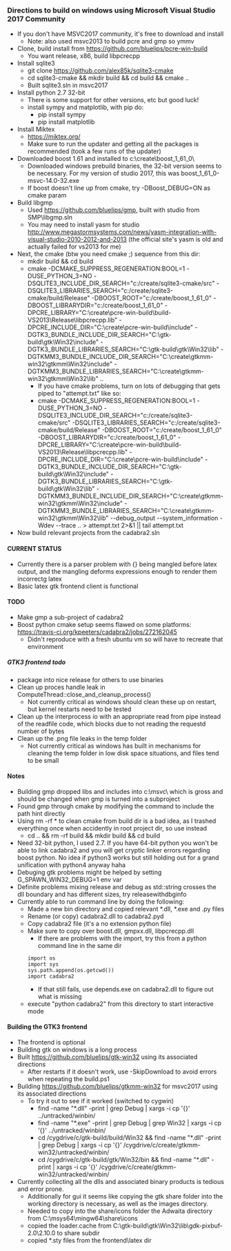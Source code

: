 ### Directions to build on windows using Microsoft Visual Studio 2017 Community
* If you don't have MSVC2017 community, it's free to download and install
  * Note: also used msvc2013 to build pcre and gmp so ymmv
* Clone, build install from https://github.com/bluelips/pcre-win-build
  * You want release, x86, build libpcrecpp
* Install sqlite3
  * git clone https://github.com/alex85k/sqlite3-cmake
  * cd sqlite3-cmake && mkdir build && cd build && cmake ..
  * Built sqlite3.sln in msvc2017
* Install python 2.7 32-bit
  * There is some support for other versions, etc but good luck!
  * install sympy and matplotlib, with pip do:
    * pip install sympy
	* pip install matplotlib
* Install Miktex
  * https://miktex.org/
  * Make sure to run the updater and getting all the packages is recommended (took a few runs of the updater)
* Downloaded boost 1.61 and installed to c:\create\boost_1_61_0\
  * Downloaded windows prebuild binaries, the 32-bit version seems to be necessary. For my version of studio 2017, this was boost_1_61_0-msvc-14.0-32.exe
  * If boost doesn't line up from cmake, try -DBoost_DEBUG=ON as cmake param
* Build libgmp
  * Used https://github.com/bluelips/gmp, built with studio from SMP\libgmp.sln
  * You may need to install yasm for studio http://www.megastormsystems.com/news/yasm-integration-with-visual-studio-2010-2012-and-2013 (the official site's yasm is old and actually failed for vs2013 for me)
* Next, the cmake (btw you need cmake ;) sequence from this dir:
  * mkdir build && cd build
  * cmake -DCMAKE_SUPPRESS_REGENERATION:BOOL=1 -DUSE_PYTHON_3=NO -DSQLITE3_INCLUDE_DIR_SEARCH="c:/create/sqlite3-cmake/src" -DSQLITE3_LIBRARIES_SEARCH="c:/create/sqlite3-cmake/build/Release" -DBOOST_ROOT="c:/create/boost_1_61_0" -DBOOST_LIBRARYDIR="c:/create/boost_1_61_0" -DPCRE_LIBRARY="C:\create\pcre-win-build\build-VS2013\Release\libpcrecpp.lib" -DPCRE_INCLUDE_DIR="C:\create\pcre-win-build\include" -DGTK3_BUNDLE_INCLUDE_DIR_SEARCH="C:\gtk-build\gtk\Win32\include" -DGTK3_BUNDLE_LIBRARIES_SEARCH="C:\gtk-build\gtk\Win32\lib" -DGTKMM3_BUNDLE_INCLUDE_DIR_SEARCH="C:\create\gtkmm-win32\gtkmm\Win32\include" -DGTKMM3_BUNDLE_LIBRARIES_SEARCH="C:\create\gtkmm-win32\gtkmm\Win32\lib" ..
    * If you have cmake problems, turn on lots of debugging that gets piped to "attempt.txt" like so:
    * cmake -DCMAKE_SUPPRESS_REGENERATION:BOOL=1 -DUSE_PYTHON_3=NO -DSQLITE3_INCLUDE_DIR_SEARCH="c:/create/sqlite3-cmake/src" -DSQLITE3_LIBRARIES_SEARCH="c:/create/sqlite3-cmake/build/Release" -DBOOST_ROOT="c:/create/boost_1_61_0" -DBOOST_LIBRARYDIR="c:/create/boost_1_61_0" -DPCRE_LIBRARY="C:\create\pcre-win-build\build-VS2013\Release\libpcrecpp.lib" -DPCRE_INCLUDE_DIR="C:\create\pcre-win-build\include" -DGTK3_BUNDLE_INCLUDE_DIR_SEARCH="C:\gtk-build\gtk\Win32\include" -DGTK3_BUNDLE_LIBRARIES_SEARCH="C:\gtk-build\gtk\Win32\lib" -DGTKMM3_BUNDLE_INCLUDE_DIR_SEARCH="C:\create\gtkmm-win32\gtkmm\Win32\include" -DGTKMM3_BUNDLE_LIBRARIES_SEARCH="C:\create\gtkmm-win32\gtkmm\Win32\lib" --debug_output --system_information -Wdev --trace .. > attempt.txt 2>&1 || tail attempt.txt
* Now build relevant projects from the cadabra2.sln

#### CURRENT STATUS
* Currently there is a parser problem with {} being mangled before latex output, and the mangling deforms expressions enough to render them incorrectg latex
* Basic latex gtk frontend client is functional

#### TODO 
* Make gmp a sub-project of cadabra2
* Boost python cmake setup seems flawed on some platforms: https://travis-ci.org/kpeeters/cadabra2/jobs/272162045
  * Didn't reproduce with a fresh ubuntu vm so will have to recreate that environment
    
##### GTK3 frontend todo
* package into nice release for others to use binaries
* Clean up proces handle leak in ComputeThread::close_and_cleanup_process()
  * Not currently critical as windows should clean these up on restart, but kernel restarts need to be tested
* Clean up the interprocess io with an appropriate read from pipe instead of the readfile code, which blocks due to not reading the requestd number of bytes
* Clean up the .png file leaks in the temp folder
  * Not currently critical as windows has built in mechanisms for cleaning the temp folder in low disk space situations, and files tend to be small

#### Notes
* Building gmp dropped libs and includes into c:\msvc\ which is gross and should be changed when gmp is turned into a subproject
* Found gmp through cmake by modifying the command to include the path hint directly
* Using rm -rf * to clean cmake from build dir is a bad idea, as I trashed everything once when accidently in root project dir, so use instead
  * cd .. && rm -rf build && mkdir build && cd build
* Need 32-bit python, I used 2.7. If you have 64-bit python you won't be able to link cadabra2 and you will get cryptic linker errors regarding boost python. No idea if python3 works but still holding out for a grand unification with python4 anyway haha
* Debuging gtk problems might be helped by setting G_SPAWN_WIN32_DEBUG=1 env var 
* Definite problems mixing release and debug as std::string crosses the dll boundary and has different sizes, try releasewithdbginfo
* Currently able to run command line by doing the following: 
  * Made a new bin directory and copied relevant *.dll, *.exe and .py files 
  * Rename (or copy) cadabra2.dll to cadabra2.pyd 
  * Copy cadabra2 file (it's a no extension python file) 
  * Make sure to copy over boost.dll, gmpxx.dll, libpcrecpp.dll 
    * If there are problems with the import, try this from a python command line in the same dir 
	```
	import os
	import sys
	sys.path.append(os.getcwd())
	import cadabra2
	```
    * If that still fails, use depends.exe on cadabra2.dll to figure out what is missing 
  * execute "python cadabra2" from this directory to start interactive mode

#### Building the GTK3 frontend
* The frontend is optional
* Building gtk on windows is a long process
* Built https://github.com/bluelips/gtk-win32 using its associated directions
  * After restarts if it doesn't work, use -SkipDownload to avoid errors when repeating the build.ps1
* Building https://github.com/bluelips/gtkmm-win32 for msvc2017 using its associated directions
  * To try it out to see if it worked (switched to cygwin)
    * find -name "*.dll" -print | grep Debug | xargs -i cp '{}' ../untracked/winbin/
    * find -name "*.exe" -print | grep Debug | grep Win32 | xargs -i cp '{}' ../untracked/winbin/
    * cd /cygdrive/c/gtk-build/build/Win32 && find -name "*.dll" -print | grep Debug | xargs -i cp '{}' /cygdrive/c/create/gtkmm-win32/untracked/winbin/
    * cd /cygdrive/c/gtk-build/gtk/Win32/bin && find -name "*.dll" -print | xargs -i cp '{}' /cygdrive/c/create/gtkmm-win32/untracked/winbin/
* Currently collecting all the dlls and associated binary products is tedious and error prone. 
  * Additionally for gui it seems like copying the gtk share folder into the working directory is necessary, as well as the images directory.
  * Needed to copy into the share/icons folder the Adwaita directory from C:\msys64\mingw64\share\icons
  * copied the loader.cache from C:\gtk-build\gtk\Win32\lib\gdk-pixbuf-2.0\2.10.0 to share subdir
  * copied *.sty files from the frontend\latex dir
